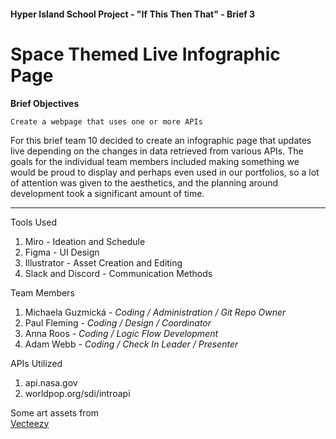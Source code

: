 #### Hyper Island School Project - "If This Then That" - Brief 3
# Space Themed Live Infographic Page

**Brief Objectives**
```
Create a webpage that uses one or more APIs
```

For this brief team 10 decided to create an infographic page that updates live depending on the changes in data retrieved from various APIs. The goals for the individual team members included making something we would be proud to display and perhaps even used in our portfolios, so a lot of attention was given to the aesthetics, and the planning around development took a significant amount of time.  

---
Tools Used
1. Miro - Ideation and Schedule
2. Figma - UI Design
3. Illustrator - Asset Creation and Editing
4. Slack and Discord - Communication Methods
   
Team Members
1. Michaela Guzmická - *Coding / Administration / Git Repo Owner*
2. Paul Fleming - *Coding / Design / Coordinator*
3. Anna Roos - *Coding / Logic Flow Development*
4. Adam Webb - *Coding / Check In Leader / Presenter*

APIs Utilized
1. api.nasa.gov
2. worldpop.org/sdi/introapi

Some art assets from  
[Vecteezy](https://www.vecteezy.com/)

